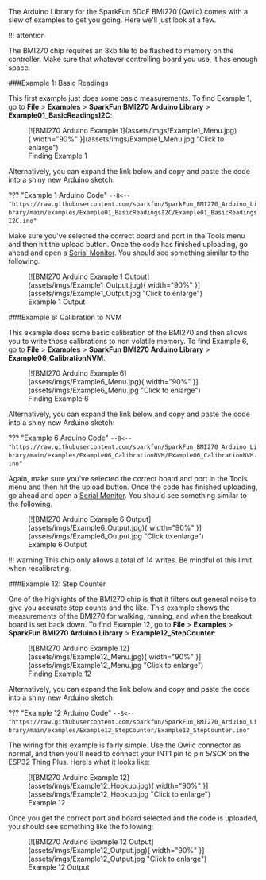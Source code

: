 
The Arduino Library for the SparkFun 6DoF BMI270 (Qwiic) comes with a slew of examples to get you going. Here we'll just look at a few. 

!!! attention
    <p>The BMI270 chip requires an 8kb file to be flashed to memory on the controller. Make sure that whatever controlling board you use, it has enough space. </p>


###Example 1: Basic Readings

This first example just does some basic measurements. To find Example 1, go to **File** > **Examples** > **SparkFun BMI270 Arduino Library** > **Example01_BasicReadingsI2C**:


<figure markdown>
[![BMI270 Arduino Example 1](assets/imgs/Example1_Menu.jpg){ width="90%" }](assets/imgs/Example1_Menu.jpg "Click to enlarge")
<figcaption markdown>Finding Example 1</figcaption>
</figure>

Alternatively, you can expand the link below and copy and paste the code into a shiny new Arduino sketch: 

??? "Example 1 Arduino Code"
	```
	--8<-- "https://raw.githubusercontent.com/sparkfun/SparkFun_BMI270_Arduino_Library/main/examples/Example01_BasicReadingsI2C/Example01_BasicReadingsI2C.ino"
	```

Make sure you've selected the correct board and port in the Tools menu and then hit the upload button. Once the code has finished uploading, go ahead and open a [Serial Monitor](https://learn.sparkfun.com/tutorials/terminal-basics). You should see something similar to the following. 

<figure markdown>
[![BMI270 Arduino Example 1 Output](assets/imgs/Example1_Output.jpg){ width="90%" }](assets/imgs/Example1_Output.jpg "Click to enlarge")
<figcaption markdown>Example 1 Output</figcaption>
</figure>


###Example 6: Calibration to NVM

This example does some basic calibration of the BMI270 and then allows you to write those calibrations to non volatile memory. To find Example 6, go to **File** > **Examples** > **SparkFun BMI270 Arduino Library** > **Example06_CalibrationNVM**. 

<figure markdown>
[![BMI270 Arduino Example 6](assets/imgs/Example6_Menu.jpg){ width="90%" }](assets/imgs/Example6_Menu.jpg "Click to enlarge")
<figcaption markdown>Finding Example 6</figcaption>
</figure>

Alternatively, you can expand the link below and copy and paste the code into a shiny new Arduino sketch: 


??? "Example 6 Arduino Code"
	```
	--8<-- "https://raw.githubusercontent.com/sparkfun/SparkFun_BMI270_Arduino_Library/main/examples/Example06_CalibrationNVM/Example06_CalibrationNVM.ino"
	```


Again, make sure you've selected the correct board and port in the Tools menu and then hit the upload button. Once the code has finished uploading, go ahead and open a [Serial Monitor](https://learn.sparkfun.com/tutorials/terminal-basics). You should see something similar to the following.

<figure markdown>
[![BMI270 Arduino Example 6 Output](assets/imgs/Example6_Output.jpg){ width="90%" }](assets/imgs/Example6_Output.jpg "Click to enlarge")
<figcaption markdown>Example 6 Output</figcaption>
</figure>

!!! warning
	This chip only allows a total of 14 writes. Be mindful of this limit when recalibrating. 


###Example 12: Step Counter

 One of the highlights of the BMI270 chip is that it filters out general noise to give you accurate step counts and the like. This example shows the measurements of the BMI270 for walking, running, and when the breakout board is set back down. To find Example 12, go to **File** > **Examples** > **SparkFun BMI270 Arduino Library** > **Example12_StepCounter**:

<figure markdown>
[![BMI270 Arduino Example 12](assets/imgs/Example12_Menu.jpg){ width="90%" }](assets/imgs/Example12_Menu.jpg "Click to enlarge")
<figcaption markdown>Finding Example 12</figcaption>
</figure>

Alternatively, you can expand the link below and copy and paste the code into a shiny new Arduino sketch: 


??? "Example 12 Arduino Code"
	```
	--8<-- "https://raw.githubusercontent.com/sparkfun/SparkFun_BMI270_Arduino_Library/main/examples/Example12_StepCounter/Example12_StepCounter.ino"
	```

The wiring for this example is fairly simple. Use the Qwiic connector as normal, and then you'll need to connect your INT1 pin to pin 5/SCK on the ESP32 Thing Plus. Here's what it looks like:

<figure markdown>
[![BMI270 Arduino Example 12](assets/imgs/Example12_Hookup.jpg){ width="90%" }](assets/imgs/Example12_Hookup.jpg "Click to enlarge")
<figcaption markdown>Example 12</figcaption>
</figure>

Once you get the correct port and board selected and the code is uploaded, you should see something like the following: 

<figure markdown>
[![BMI270 Arduino Example 12 Output](assets/imgs/Example12_Output.jpg){ width="90%" }](assets/imgs/Example12_Output.jpg "Click to enlarge")
<figcaption markdown>Example 12 Output</figcaption>
</figure>


